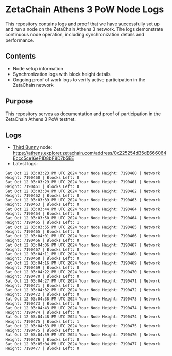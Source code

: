 # ZetaChain Athens 3 PoW Node Logs
This repository contains logs and proof that we have successfully set up and run a node on the ZetaChain Athens 3 network. The logs demonstrate continuous node operation, including synchronization details and performance.

## Contents
- Node setup information
- Synchronization logs with block height details
- Ongoing proof of work logs to verify active participation in the ZetaChain network

## Purpose
This repository serves as documentation and proof of participation in the ZetaChain Athens 3 PoW testnet.

## Logs

- [Third Bunny](https://thirdbunny.xyz/) node: https://athens.explorer.zetachain.com/address/0x225254d35dE666064Eccc5ce16eF1D8bF8D7b5EE
- Latest logs:
```
Sat Oct 12 03:03:23 PM UTC 2024 Your Node Height: 7190460 | Network Height: 7190460 | Blocks Left: 0
Sat Oct 12 03:03:29 PM UTC 2024 Your Node Height: 7190461 | Network Height: 7190461 | Blocks Left: 0
Sat Oct 12 03:03:34 PM UTC 2024 Your Node Height: 7190462 | Network Height: 7190462 | Blocks Left: 0
Sat Oct 12 03:03:39 PM UTC 2024 Your Node Height: 7190463 | Network Height: 7190463 | Blocks Left: 0
Sat Oct 12 03:03:44 PM UTC 2024 Your Node Height: 7190464 | Network Height: 7190464 | Blocks Left: 0
Sat Oct 12 03:03:50 PM UTC 2024 Your Node Height: 7190464 | Network Height: 7190465 | Blocks Left: 1
Sat Oct 12 03:03:55 PM UTC 2024 Your Node Height: 7190465 | Network Height: 7190465 | Blocks Left: 0
Sat Oct 12 03:04:01 PM UTC 2024 Your Node Height: 7190466 | Network Height: 7190466 | Blocks Left: 0
Sat Oct 12 03:04:06 PM UTC 2024 Your Node Height: 7190467 | Network Height: 7190467 | Blocks Left: 0
Sat Oct 12 03:04:11 PM UTC 2024 Your Node Height: 7190468 | Network Height: 7190468 | Blocks Left: 0
Sat Oct 12 03:04:16 PM UTC 2024 Your Node Height: 7190469 | Network Height: 7190469 | Blocks Left: 0
Sat Oct 12 03:04:22 PM UTC 2024 Your Node Height: 7190470 | Network Height: 7190470 | Blocks Left: 0
Sat Oct 12 03:04:27 PM UTC 2024 Your Node Height: 7190471 | Network Height: 7190471 | Blocks Left: 0
Sat Oct 12 03:04:32 PM UTC 2024 Your Node Height: 7190472 | Network Height: 7190472 | Blocks Left: 0
Sat Oct 12 03:04:38 PM UTC 2024 Your Node Height: 7190473 | Network Height: 7190473 | Blocks Left: 0
Sat Oct 12 03:04:43 PM UTC 2024 Your Node Height: 7190474 | Network Height: 7190474 | Blocks Left: 0
Sat Oct 12 03:04:48 PM UTC 2024 Your Node Height: 7190474 | Network Height: 7190475 | Blocks Left: 1
Sat Oct 12 03:04:53 PM UTC 2024 Your Node Height: 7190475 | Network Height: 7190475 | Blocks Left: 0
Sat Oct 12 03:04:59 PM UTC 2024 Your Node Height: 7190476 | Network Height: 7190476 | Blocks Left: 0
Sat Oct 12 03:05:04 PM UTC 2024 Your Node Height: 7190477 | Network Height: 7190477 | Blocks Left: 0
```
